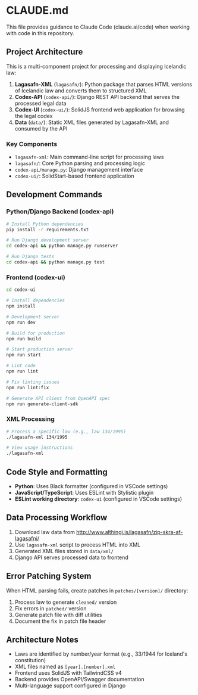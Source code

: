 # CLAUDE.md

This file provides guidance to Claude Code (claude.ai/code) when working with code in this repository.

## Project Architecture

This is a multi-component project for processing and displaying Icelandic law:

1. **Lagasafn-XML** (`lagasafn/`): Python package that parses HTML versions of Icelandic law and converts them to structured XML
2. **Codex-API** (`codex-api/`): Django REST API backend that serves the processed legal data  
3. **Codex-UI** (`codex-ui/`): SolidJS frontend web application for browsing the legal codex
4. **Data** (`data/`): Static XML files generated by Lagasafn-XML and consumed by the API

### Key Components

- `lagasafn-xml`: Main command-line script for processing laws
- `lagasafn/`: Core Python parsing and processing logic
- `codex-api/manage.py`: Django management interface
- `codex-ui/`: SolidStart-based frontend application

## Development Commands

### Python/Django Backend (codex-api)

```bash
# Install Python dependencies
pip install -r requirements.txt

# Run Django development server
cd codex-api && python manage.py runserver

# Run Django tests
cd codex-api && python manage.py test
```

### Frontend (codex-ui)

```bash
cd codex-ui

# Install dependencies
npm install

# Development server
npm run dev

# Build for production
npm run build

# Start production server
npm run start

# Lint code
npm run lint

# Fix linting issues
npm run lint:fix

# Generate API client from OpenAPI spec
npm run generate-client-sdk
```

### XML Processing

```bash
# Process a specific law (e.g., law 134/1995)
./lagasafn-xml 134/1995

# View usage instructions
./lagasafn-xml
```

## Code Style and Formatting

- **Python**: Uses Black formatter (configured in VSCode settings)
- **JavaScript/TypeScript**: Uses ESLint with Stylistic plugin
- **ESLint working directory**: `codex-ui` (configured in VSCode settings)

## Data Processing Workflow

1. Download law data from <http://www.althingi.is/lagasafn/zip-skra-af-lagasafni/>
2. Use `lagasafn-xml` script to process HTML into XML
3. Generated XML files stored in `data/xml/`
4. Django API serves processed data to frontend

## Error Patching System

When HTML parsing fails, create patches in `patches/[version]/` directory:

1. Process law to generate `cleaned/` version
2. Fix errors in `patched/` version
3. Generate patch file with diff utilities
4. Document the fix in patch file header

## Architecture Notes

- Laws are identified by number/year format (e.g., 33/1944 for Iceland's constitution)
- XML files named as `[year].[number].xml`
- Frontend uses SolidJS with TailwindCSS v4
- Backend provides OpenAPI/Swagger documentation
- Multi-language support configured in Django
